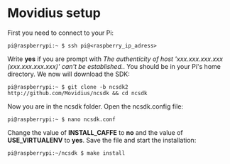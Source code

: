 # Movidius setup

First you need to connect to your Pi:
```
pi@raspberrypi:~ $ ssh pi@<raspberry_ip_adress>
```
Write **yes** if you are prompt with *The authenticity of host 'xxx.xxx.xxx.xxx (xxx.xxx.xxx.xxx)' can't be established.*.
You should be in your Pi's home directory. We now will download the SDK:
```
pi@raspberrypi:~ $ git clone -b ncsdk2 http://github.com/Movidius/ncsdk && cd ncsdk
```
Now you are in the ncsdk folder. Open the ncsdk.config file:
```
pi@raspberrypi:~ $ nano ncsdk.conf
```
Change the value of **INSTALL_CAFFE** to **no** and the value of **USE_VIRTUALENV** to **yes**. Save the file and start the installation:
```
pi@raspberrypi:~/ncsdk $ make install
```